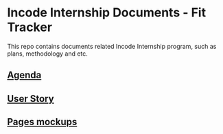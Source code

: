 # Incode Internship Documents - Fit Tracker

This repo contains documents related Incode Internship program,
such as plans, methodology and etc.

## [Agenda](https://github.com/kulinichincode/intership3/blob/master/agenda.md)

## [User Story](https://github.com/kulinichincode/intership3/blob/master/user-story.md)

## [Pages mockups](https://github.com/kulinichincode/intership3/blob/master/mockups)

